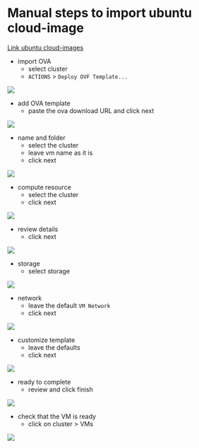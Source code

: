 # Manual steps to import ubuntu cloud-image

[Link ubuntu cloud-images](https://cloud-images.ubuntu.com/)

- import OVA
    - select cluster
    - `ACTIONS` > `Deploy OVF Template...`

![](screenshots/01-import-ova.png)

- add OVA template
    - paste the ova download URL  and click next

![](screenshots/02-add-ova-url.png)

- name and folder
    - select the cluster
    - leave vm name as it is
    - click next

![](screenshots/03-name-folder.png)

- compute resource
    - select the cluster
    - click next

![](screenshots/04-compute-resource.png)

- review details
    - click next

![](screenshots/05-review-details.png)

- storage
    - select storage

![](screenshots/06-select-storage.png)

- network
    - leave the default `VM Network`
    - click next

![](screenshots/07-select-network.png)

- customize template
    - leave the defaults
    - click next

![](screenshots/08-customize-template.png)

- ready to complete
    - review and click finish

![](screenshots/09-ready-to-complete.png)


- check that the VM is ready
    - click on cluster > VMs

![](screenshots/10-check-vm-ready.png)
